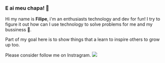 ### E ai meu chapa! 👋

Hi my name is **Filipe**, i'm an enthusiasts technology and dev for fun! I try to figure it out how can I use technology to solve problems for me and my bussiness :office:. 

Part of my goal here is to show things that a learn to inspire others to grow up too. 

Please consider follow me on Instragram.
[<img src = "https://img.shields.io/badge/instagram-%23E4405F.svg?&style=for-the-badge&logo=instagram&logoColor=white">](https://www.instagram.com/filipebezerra.dev.br/)
